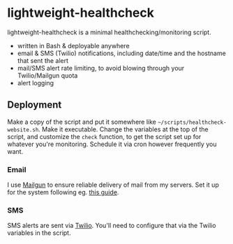 # lightweight-healthcheck

lightweight-healthcheck is a minimal healthchecking/monitoring script.

- written in Bash & deployable anywhere
- email & SMS (Twilio) notifications, including date/time and the hostname that sent the alert
- mail/SMS alert rate limiting, to avoid blowing through your Twilio/Mailgun quota
- alert logging

## Deployment

Make a copy of the script and put it somewhere like `~/scripts/healthcheck-website.sh`. Make it executable. Change the variables at the top of the script, and customize the `check` function, to get the script set up for whatever you're monitoring. Schedule it via cron however frequently you want.

### Email

I use [Mailgun](https://www.mailgun.com) to ensure reliable delivery of mail from my servers. Set it up for the system following eg. [this guide](https://www.jamroom.net/brian/documentation/guides/1312/set-up-postfix-with-mailgun-for-reliable-e-mail-delivery).

### SMS

SMS alerts are sent via [Twilio](https://www.twilio.com). You'll need to configure that via the Twilio variables in the script.

